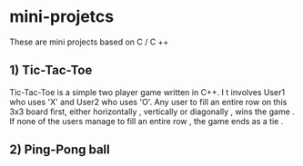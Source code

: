 # mini-projetcs
These are mini projects based on C / C ++

## 1) Tic-Tac-Toe
Tic-Tac-Toe is a simple two player game written in C++. I t involves User1 who uses 'X' and User2 who uses 'O'. Any user to fill an entire row on this 3x3 board first, either horizontally , vertically or diagonally , wins the game . If none of the users manage to fill an entire row , the game ends as a tie .


## 2) Ping-Pong ball

